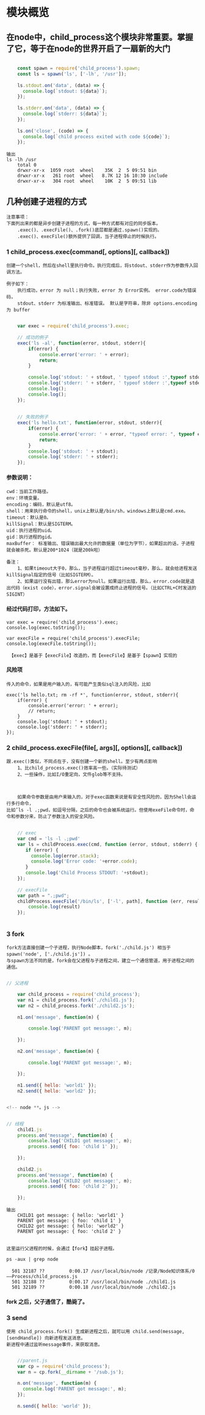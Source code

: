 # 模块概览

## 在node中，child_process这个模块非常重要。掌握了它，等于在node的世界开启了一扇新的大门


```js

    const spawn = require('child_process').spawn;
    const ls = spawn('ls', ['-lh', '/usr']);
    
    ls.stdout.on('data', (data) => {
      console.log(`stdout: ${data}`);
    });
    
    ls.stderr.on('data', (data) => {
      console.log(`stderr: ${data}`);
    });
    
    ls.on('close', (code) => {
      console.log(`child process exited with code ${code}`);
    });

```
    输出
    ls -lh /usr
        total 0
        drwxr-xr-x  1059 root  wheel    35K  2  5 09:51 bin
        drwxr-xr-x   261 root  wheel   8.7K 12 16 10:30 include
        drwxr-xr-x   304 root  wheel    10K  2  5 09:51 lib

    

## 几种创建子进程的方式

    注意事项：
    下面列出来的都是异步创建子进程的方式，每一种方式都有对应的同步版本。
        .exec()、.execFile()、.fork()底层都是通过.spawn()实现的。
        .exec()、execFile()额外提供了回调，当子进程停止的时候执行。




### 1 child_process.exec(command[, options][, callback])
    
    创建一个shell，然后在shell里执行命令。执行完成后，将stdout、stderr作为参数传入回调方法。
    
    例子如下：
        执行成功，error 为 null；执行失败，error 为 Error实例。 error.code为错误码，
        stdout、stderr 为标准输出、标准错误。 默认是字符串，除非 options.encoding 为 buffer

```js

    var exec = require('child_process').exec;
    
    // 成功的例子
    exec('ls -al', function(error, stdout, stderr){
        if(error) {
            console.error('error: ' + error);
            return;
        }
    
        console.log('stdout: ' + stdout, ' typeof stdout :',typeof stdout);
        console.log('stderr: ' + stderr, ' typeof stderr :',typeof stderr);
        console.log();
        console.log();
    });
    
    
    // 失败的例子
    exec('ls hello.txt', function(error, stdout, stderr){
        if(error) {
            console.error('error: ' + error, "typeof error: ", typeof error);
            return;
        }
        console.log('stdout: ' + stdout);
        console.log('stderr: ' + stderr);
    });

```
#### 参数说明：

    cwd：当前工作路径。
    env：环境变量。
    encoding：编码，默认是utf8。
    shell：用来执行命令的shell，unix上默认是/bin/sh，windows上默认是cmd.exe。
    timeout：默认是0。
    killSignal：默认是SIGTERM。
    uid：执行进程的uid。
    gid：执行进程的gid。
    maxBuffer： 标准输出、错误输出最大允许的数据量（单位为字节），如果超出的话，子进程就会被杀死。默认是200*1024（就是200k啦）
    
    备注：
        1、如果timeout大于0，那么，当子进程运行超过timeout毫秒，那么，就会给进程发送killSignal指定的信号（比如SIGTERM）。
        2、如果运行没有出错，那么error为null。如果运行出错，那么，error.code就是退出代码（exist code），error.signal会被设置成终止进程的信号。（比如CTRL+C时发送的SIGINT）



#### 经过代码打印，方法如下。

    var exec = require('child_process').exec;
    console.log(exec.toString());

    var execFile = require('child_process').execFile;
    console.log(execFile.toString());

     【exec】是基于【execFile】改造的，而【execFile】是基于【spawn】实现的

#### 风险项

    传入的命令，如果是用户输入的，有可能产生类似sql注入的风险，比如
    
    exec('ls hello.txt; rm -rf *', function(error, stdout, stderr){
        if(error) {
            console.error('error: ' + error);
            // return;
        }
        console.log('stdout: ' + stdout);
        console.log('stderr: ' + stderr);
    });

### 2 child_process.execFile(file[, args][, options][, callback])

    跟.exec()类似，不同点在于，没有创建一个新的shell。至少有两点影响
        1、比child_process.exec()效率高一些。（实际待测试）
        2、一些操作，比如I/O重定向，文件glob等不支持。
        
    

        如果命令参数是由用户来输入的，对于exec函数来说是有安全性风险的，因为Shell会运行多行命令，
    比如’ls -l .;pwd，如逗号分隔，之后的命令也会被系统运行。但使用exeFile命令时，命令和参数分来，防止了参数注入的安全风险。

```js
    
    // exec
    var cmd = 'ls -l .;pwd'
    var ls = childProcess.exec(cmd, function (error, stdout, stderr) {
       if (error) {
         console.log(error.stack);
         console.log('Error code: '+error.code);
       }
       console.log('Child Process STDOUT: '+stdout);
    });
    
    // execFile
    var path = ".;pwd";
    childProcess.execFile('/bin/ls', ['-l', path], function (err, result) {
        console.log(result)
    });
    
```

### 3 fork
    
    fork方法直接创建一个子进程，执行Node脚本，fork('./child.js') 相当于 spawn('node', ['./child.js']) 。
    与spawn方法不同的是，fork会在父进程与子进程之间，建立一个通信管道，用于进程之间的通信。

```js

// 父进程

    var child_process = require('child_process');
    var n1 = child_process.fork('./child1.js');
    var n2 = child_process.fork('./child2.js');
    
    n1.on('message', function(m) {
    
        console.log('PARENT got message:', m);
    
    });
    
    n2.on('message', function(m) {
    
        console.log('PARENT got message:', m);
    
    });
    
    n1.send({ hello: 'world1' });
    n2.send({ hello: 'world2' });


<!-- node **。js -->


// 线程
    child1.js
    process.on('message', function(m) {
        console.log('CHILD1 got message:', m);
        process.send({ foo: 'child 1' });
    
    });
    
    child2.js
    process.on('message', function(m) {
        console.log('CHILD2 got message:', m);
        process.send({ foo: 'child 2' });
    
    });

```

    输出
        CHILD1 got message: { hello: 'world1' }
        PARENT got message: { foo: 'child 1' }
        CHILD2 got message: { hello: 'world2' }
        PARENT got message: { foo: 'child 2' }
    

    这里运行父进程的时候，会通过【fork】挂起子进程。

    ps -aux | grep node
    
      501 32187 ??         0:00.17 /usr/local/bin/node /记录/Node知识体系/0——Process/child_process.js
      501 32188 ??         0:00.17 /usr/local/bin/node ./child1.js
      501 32189 ??         0:00.18 /usr/local/bin/node ./child2.js

#### fork 之后，父子通信了，酷毙了。


### 3 send
    
    使用 child_process.fork() 生成新进程之后，就可以用 child.send(message, [sendHandle]) 向新进程发送消息。
    新进程中通过监听message事件，来获取消息。

```js

    //parent.js
    var cp = require('child_process');
    var n = cp.fork(__dirname + '/sub.js');
    
    n.on('message', function(m) {
      console.log('PARENT got message:', m);
    });
    
    n.send({ hello: 'world' });

```












